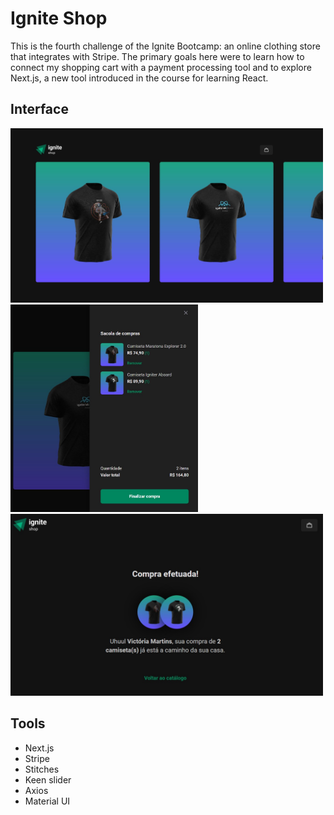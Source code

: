 # Ignite Shop

This is the fourth challenge of the Ignite Bootcamp: an online clothing store that integrates with Stripe. The primary goals here were to learn how to connect my shopping cart with a payment processing tool and to explore Next.js, a new tool introduced in the course for learning React.

## Interface

<img src="https://github.com/victoriamartins/ignite-shop/blob/main/src/assets/home.jpg" width="500px"/>
<img src="https://github.com/victoriamartins/ignite-shop/blob/main/src/assets/cart.jpg" width="300px"/>
<img src="https://github.com/victoriamartins/ignite-shop/blob/main/src/assets/success.jpg" width="500px"/>

## Tools

* Next.js
* Stripe
* Stitches 
* Keen slider
* Axios
* Material UI
